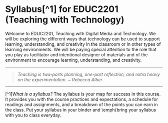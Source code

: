 # Syllabus[^1] for EDUC2201 (Teaching with Technology)


Welcome to EDUC2201, Teaching with Digital Media and Technology. We will be exploring the different ways that technology can be used to support learning, understanding, and creativity in the classroom or in other types of learning environments. We will be paying special attention to the role that you play as facilitator and intentional designer of materials and of the environment to encourage learning, understanding, and creativity.

---

>*Teaching is two-parts planning, one-part reflection, and extra heavy on the experimentation. ~ Rebecca Alber*

---



[^1]*What is a syllabus?* The syllabus is your map for success in this course. It provides you with the course practices and expectations, a schedule for readings and assignments, and a breakdown of the points you can earn in the class. Put your syllabus in your binder and \emph{bring your syllabus with you to class everyday.